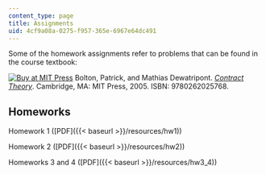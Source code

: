 ```yaml
---
content_type: page
title: Assignments
uid: 4cf9a08a-0275-f957-365e-6967e64dc491
---
```


Some of the homework assignments refer to problems that can be found in the course textbook:

[![Buy at MIT Press](/images/mp_logo.gif)](https://mitpress.mit.edu/9780262025768) Bolton, Patrick, and Mathias Dewatripont. [_Contract Theory_](https://mitpress.mit.edu/9780262025768). Cambridge, MA: MIT Press, 2005. ISBN: 9780262025768.

Homeworks
---------

Homework 1 ([PDF]({{< baseurl >}}/resources/hw1))

Homework 2 ([PDF]({{< baseurl >}}/resources/hw2))

Homeworks 3 and 4 ([PDF]({{< baseurl >}}/resources/hw3_4))
